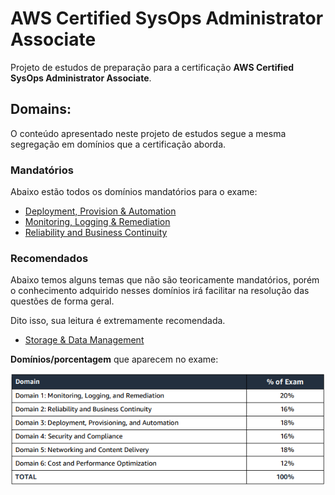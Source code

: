 # AWS Certified SysOps Administrator Associate

Projeto de estudos de preparação para a certificação **AWS Certified SysOps Administrator Associate**.

## Domains:

O conteúdo apresentado neste projeto de estudos segue a mesma segregação em domínios que a certificação aborda.

### Mandatórios

Abaixo estão todos os domínios mandatórios para o exame:

- [Deployment, Provision & Automation](./domains/deployment-provision-and-automation/README.md)
- [Monitoring, Logging & Remediation](./domains/monitoring-logging-and-remediation/README.md)
- [Reliability and Business Continuity](./domains/reliability-and-business-continuity/README.md)

### Recomendados

Abaixo temos alguns temas que não são teoricamente mandatórios, porém o conhecimento adquirido nesses domínios irá facilitar na resolução das questões de forma geral.

Dito isso, sua leitura é extremamente recomendada.

- [Storage & Data Management](./domains/storage-and-data-management/README.md)


**Domínios/porcentagem** que aparecem no exame:

![certification-domains](./images/aws-certified-sysops-admin-domains.png)